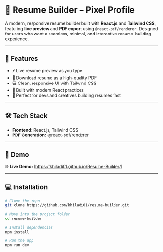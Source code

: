 # 📄 Resume Builder – Pixel Profile

A modern, responsive resume builder built with **React.js** and **Tailwind CSS**, featuring **live preview** and **PDF export** using `@react-pdf/renderer`. Designed for users who want a seamless, minimal, and interactive resume-building experience.

---

## 🚀 Features

- ⚡ Live resume preview as you type
- 📄 Download resume as a high-quality PDF
- 💻 Clean, responsive UI with Tailwind CSS
- 🧠 Built with modern React practices
- 🎯 Perfect for devs and creatives building resumes fast

---

## 🛠️ Tech Stack

- **Frontend:** React.js, Tailwind CSS
- **PDF Generation:** @react-pdf/renderer

---

## 📸 Demo

🌐 **Live Demo:** [https://khiladi01.github.io/Resume-Builder/]

---

## 💻 Installation

```bash
# Clone the repo
git clone https://github.com/khiladi01/resume-builder.git

# Move into the project folder
cd resume-builder

# Install dependencies
npm install

# Run the app
npm run dev
